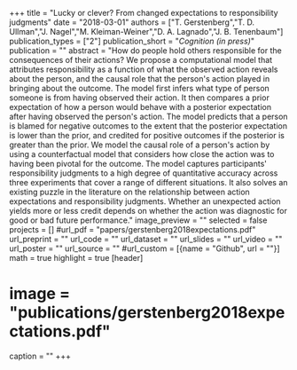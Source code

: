+++
title = "Lucky or clever? From changed expectations to responsibility judgments"
date = "2018-03-01"
authors = ["T. Gerstenberg","T. D. Ullman","J. Nagel","M. Kleiman-Weiner","D. A. Lagnado","J. B. Tenenbaum"]
publication_types = ["2"]
publication_short = "_Cognition (in press)_"
publication = ""
abstract = "How do people hold others responsible for the consequences of their actions? We propose a computational model that attributes responsibility as a function of what the observed action reveals about the person, and the causal role that the person's action played in bringing about the outcome. The model first infers what type of person someone is from having observed their action. It then compares a prior expectation of how a person would behave with a posterior expectation after having observed the person's action. The model predicts that a person is blamed for negative outcomes to the extent that the posterior expectation is lower than the prior, and credited for positive outcomes if the posterior is greater than the prior. We model the causal role of a person's action by using a counterfactual model that considers how close the action was to having been pivotal for the outcome. The model captures participants' responsibility judgments to a high degree of quantitative accuracy across three experiments that cover a range of different situations. It also solves an existing puzzle in the literature on the relationship between action expectations and responsibility judgments. Whether an unexpected action yields more or less credit depends on whether the action was diagnostic for good or bad future performance."
image_preview = ""
selected = false
projects = []
#url_pdf = "papers/gerstenberg2018expectations.pdf"
url_preprint = ""
url_code = ""
url_dataset = ""
url_slides = ""
url_video = ""
url_poster = ""
url_source = ""
#url_custom = [{name = "Github", url = ""}]
math = true
highlight = true
[header]
# image = "publications/gerstenberg2018expectations.pdf"
caption = ""
+++


